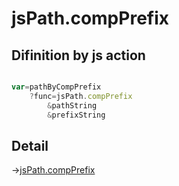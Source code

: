 # jsPath.compPrefix

## Difinition by js action

```js.js

var=pathByCompPrefix
	?func=jsPath.compPrefix
		&pathString
		&prefixString
```

## Detail

->[jsPath.compPrefix](https://github.com/puutaro/CommandClick/blob/master/md/developer/js_interface/details/JsPath/compPrefix.md)
